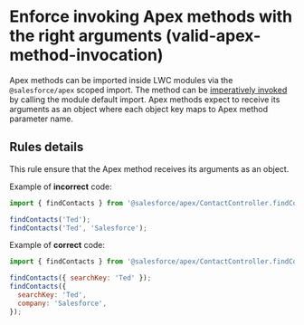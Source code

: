 # Enforce invoking Apex methods with the right arguments (valid-apex-method-invocation)

Apex methods can be imported inside LWC modules via the `@salesforce/apex` scoped import. The method can be [imperatively invoked](https://developer.salesforce.com/docs/component-library/documentation/en/lwc/lwc.apex_call_imperative) by calling the module default import. Apex methods expect to receive its arguments as an object where each object key maps to Apex method parameter name.

## Rules details

This rule ensure that the Apex method receives its arguments as an object.

Example of **incorrect** code:

```js
import { findContacts } from '@salesforce/apex/ContactController.findContacts';

findContacts('Ted');
findContacts('Ted', 'Salesforce');
```

Example of **correct** code:

```js
import { findContacts } from '@salesforce/apex/ContactController.findContacts';

findContacts({ searchKey: 'Ted' });
findContacts({
  searchKey: 'Ted',
  company: 'Salesforce',
});
```
